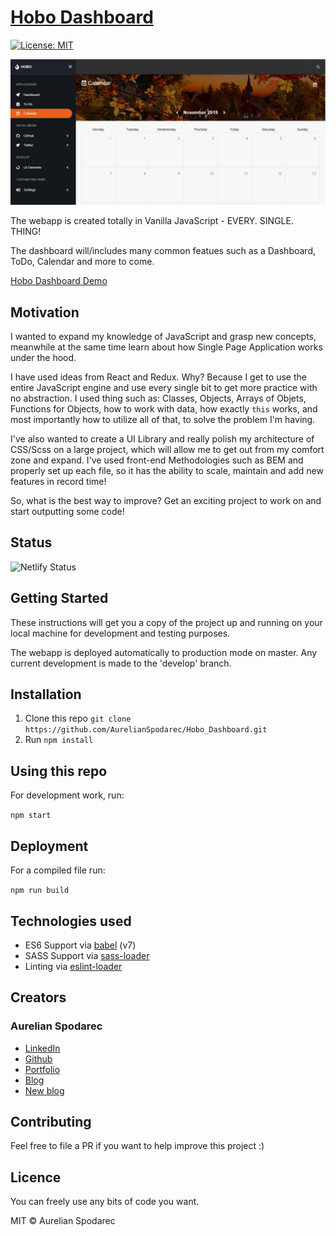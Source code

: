 # [Hobo Dashboard](https://hobo-dashboard.netlify.com/#calendar)

[![License: MIT](https://img.shields.io/badge/License-MIT-yellow.svg)](https://opensource.org/licenses/MIT)

![Product Teaser](./src/assets/github/hobo-dashboard-image.png)

The webapp is created totally in Vanilla JavaScript - EVERY. SINGLE. THING! 

The dashboard will/includes many common featues such as a Dashboard, ToDo, Calendar and more to come.
 
[Hobo Dashboard Demo](https://hobo-dashboard.netlify.com/#calendar)

## Motivation

I wanted to expand my knowledge of JavaScript and grasp new concepts, meanwhile at the same time learn about how Single Page Application works under the hood.

I have used ideas from React and Redux. Why? Because I get to use the entire JavaScript engine and use every single bit to get more practice with no abstraction. I used thing such as: Classes, Objects, Arrays of Objets, Functions for Objects, how to work with data, how exactly `this` works, and most importantly how to utilize all of that, to solve the problem I'm having.

I've also wanted to create a UI Library and really polish my architecture of CSS/Scss on a large project, which will allow me to get out from my comfort zone and expand. I've used front-end Methodologies such as BEM and properly set up each file, so it has the ability to scale, maintain and add new features in record time!

So, what is the best way to improve? Get an exciting project to work on and start outputting some code!

## Status
![Netlify Status](https://api.netlify.com/api/v1/badges/9e7ff6c1-6de5-4714-99ff-419a3fca56fe/deploy-status)

## Getting Started

These instructions will get you a copy of the project up and running on your local machine for development and testing purposes.

The webapp is deployed automatically to production mode on master. Any current development is made to the 'develop' branch.

## Installation

1. Clone this repo `git clone https://github.com/AurelianSpodarec/Hobo_Dashboard.git`
2. Run `npm install`

## Using this repo

For development work, run:

`npm start`

## Deployment

For a compiled file run:

`npm run build`

## Technologies used

* ES6 Support via [babel](https://babeljs.io/) (v7)
* SASS Support via [sass-loader](https://github.com/jtangelder/sass-loader)
* Linting via [eslint-loader](https://github.com/MoOx/eslint-loader)

## Creators

### Aurelian Spodarec
- [LinkedIn](https://www.linkedin.com/in/aurelianspodarec/)
- [Github](https://github.com/AurelianSpodarec)
- [Portfolio](http://aurelianspodarec.co.uk/)
- [Blog](http://lovetocode.com/)
- [New blog](https://creativeprogrammer.io/)

## Contributing

Feel free to file a PR if you want to help improve this project :)

## Licence

You can freely use any bits of code you want.

MIT © Aurelian Spodarec